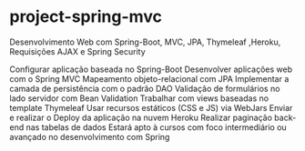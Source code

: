 # project-spring-mvc
 Desenvolvimento Web com Spring-Boot, MVC, JPA, Thymeleaf ,Heroku, Requisições AJAX e Spring Security
 
Configurar aplicação baseada no Spring-Boot
Desenvolver aplicações web com o Spring MVC
Mapeamento objeto-relacional com JPA
Implementar a camada de persistência com o padrão DAO
Validação de formulários no lado servidor com Bean Validation
Trabalhar com views baseadas no template Thymeleaf
Usar recursos estáticos (CSS e JS) via WebJars
Enviar e realizar o Deploy da aplicação na nuvem Heroku
Realizar paginação back-end nas tabelas de dados
Estará apto à cursos com foco intermediário ou avançado no desenvolvimento com Spring

